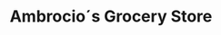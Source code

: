 ---
title: "Ambrocio´s Grocery Store"
url: /filadelfia/ambrocio-s-grocery-store/
shop: comodidad
---